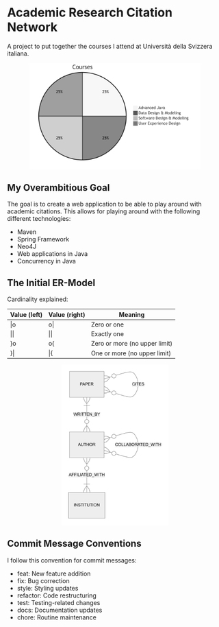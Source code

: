 # Academic Research Citation Network

A project to put together the courses I attend at Università della Svizzera italiana.

<img src="./resources/screenshots/courses.png" alt="ER-Model" width="400" style="display: block; margin-left: auto; margin-right: auto;"/>

## My Overambitious Goal

The goal is to create a web application to be able to play around with academic citations.
This allows for playing around with the following different technologies:

- Maven
- Spring Framework
- Neo4J
- Web applications in Java
- Concurrency in Java

## The Initial ER-Model

Cardinality explained:

| Value (left) | Value (right) | Meaning |
|--------------|---------------|---------|
| \|o          | o\|           | Zero or one |
| \|\|         | \|\|          | Exactly one |
| }o           | o{            | Zero or more (no upper limit) |
| }\|          | \|{           | One or more (no upper limit) |

<img src="./resources/screenshots/er-model.png" alt="ER-Model" width="250" style="display: block; margin-left: auto; margin-right: auto;"/>

## Commit Message Conventions

I follow this convention for commit messages:

- feat: New feature addition
- fix: Bug correction
- style: Styling updates
- refactor: Code restructuring
- test: Testing-related changes
- docs: Documentation updates
- chore: Routine maintenance
